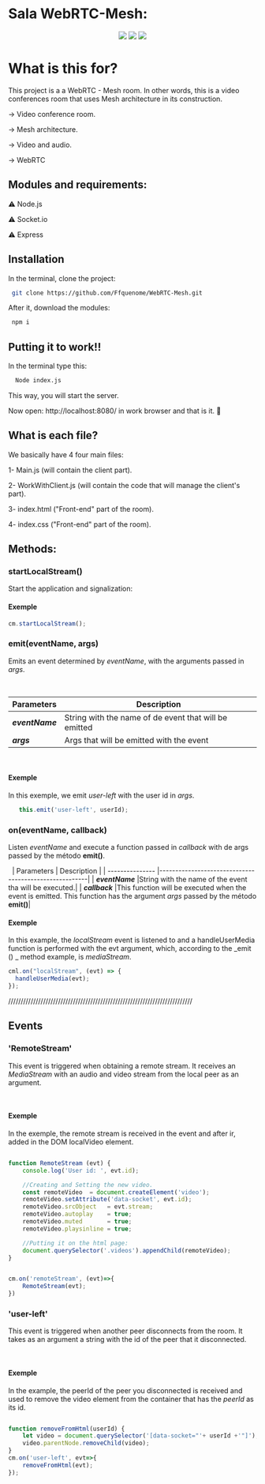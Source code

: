 # Sala WebRTC-Mesh:


<p align="center">
<img src="https://img.shields.io/badge/contributors-1-brightgreen"/>
<img src="https://img.shields.io/badge/version-1.0.0-blue"/>
<img src="https://img.shields.io/github/languages/count/Ffquenome/WebRTC-Mesh"/>
</p>


# What is this for?

This project is a a WebRTC - Mesh room. In other words, this is a video conferences room that uses Mesh architecture in its construction.

-> Video conference room.

-> Mesh architecture.

-> Video and audio.

-> WebRTC

## Modules and requirements:

:warning: Node.js

:warning: Socket.io

:warning: Express


## Installation

In the terminal, clone the project:

```bash
 git clone https://github.com/Ffquenome/WebRTC-Mesh.git
```
After it, download the modules:


```bash
 npm i
```


## Putting it to work!!

In the terminal type this:

```python
  Node index.js
```

This way, you will start the server. 

Now open: http://localhost:8080/ in work browser and that is it. :punch:


## What is each file?

We basically have 4 four main files:

1- Main.js (will contain the client part).

2- WorkWithClient.js (will contain the code that will manage the client's part).

3- index.html ("Front-end" part of the room).

4- index.css ("Front-end" part of the room). 



## Methods:
### startLocalStream()

Start the application and signalization:

#### **Exemple**

```javascript
cm.startLocalStream();
```

### emit(eventName, args)

Emits an event determined by _eventName_, with the arguments passed in _args_.

&nbsp;

| Parameters      | Description                                           |
| --------------- | ------------------------------------------------------|
| _**eventName**_ | String with the name of de event that will be emitted  |
| _**args**_      | Args that will be emitted with the event               |

&nbsp;


#### **Exemple**

In this exemple, we emit _user-left_ with the user id in _args_.

```javascript
   this.emit('user-left', userId);
```

### on(eventName, callback)

Listen _eventName_ and execute a function passed in _callback_ with de args passed by the método **emit()**.

&nbsp;
| Parameters      | Description                                           |
| --------------- |-------------------------------------------------------|
| _**eventName**_ |String with the name of the event tha will be executed.|
| _**callback**_  |This function will be executed when the event is emitted. This function has the argument _args_ passed by the método **emit()**|

#### **Exemple**

 In this example, the _localStream_ event is listened to and a handleUserMedia function is performed with the evt argument, which, according to the _emit () _ method example, is _mediaStream_.

```javascript
cml.on("localStream", (evt) => {
  handleUserMedia(evt);
});
```

//////////////////////////////////////////////////////////////////////////
## **Events**


### 'RemoteStream'

This event is triggered when obtaining a remote stream. It receives an _MediaStream_ with an audio and video stream from the local peer as an argument.

&nbsp;

#### **Exemple**

In the exemple, the remote stream is received in the event and after ir, added in the DOM localVideo element.

```javascript

function RemoteStream (evt) {    
    console.log('User id: ', evt.id);

    //Creating and Setting the new video.
    const remoteVideo  = document.createElement('video');
    remoteVideo.setAttribute('data-socket', evt.id);
    remoteVideo.srcObject   = evt.stream;
    remoteVideo.autoplay    = true;
    remoteVideo.muted       = true; 
    remoteVideo.playsinline = true;

    //Putting it on the html page:
    document.querySelector('.videos').appendChild(remoteVideo);
}


cm.on('remoteStream', (evt)=>{
    RemoteStream(evt);
})
```


### 'user-left'

This event is triggered when another peer disconnects from the room. It takes as an argument a string with the id of the peer that it disconnected.

&nbsp;

#### **Exemple**

In the example, the peerId of the peer you disconnected is received and used to remove the video element from the container that has the _peerId_ as its id.

```javascript

function removeFromHtml(userId) {
    let video = document.querySelector('[data-socket="'+ userId +'"]');
    video.parentNode.removeChild(video);
}
cm.on('user-left', evt=>{
    removeFromHtml(evt);
});
```



